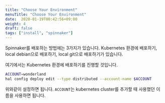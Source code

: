 ```yaml
---
title: "Choose Your Environment"
menuTitle: "Choose Your Environment"
date:  2020-01-19T00:42:56+09:00
weight: 4
draft: false
tags: ["install", "spinnaker"]
---
```


Spinnaker를 배포하는 방법에는 3가지가 있습니다.
Kubernetes 환경에 배포하기, local debian으로 배포하기, local git으로 배포하기가 있습니다.

여기에서는 Kubernetes 환경에 배포하기를 진행할 것입니다.

```bash
ACCOUNT=wonderland
hal config deploy edit --type distributed --account-name $ACCOUNT
```

위와같이 설정하면 됩니다.
`ACCOUNT`는 kubernetes cluster를 추가할 때 사용했던 이름을 사용하면 됩니다.
